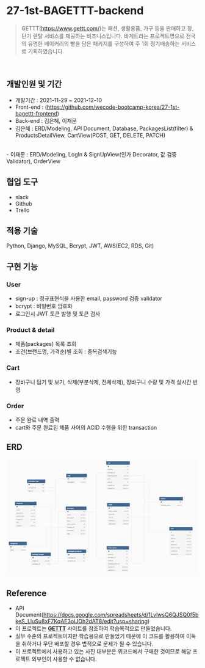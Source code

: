 # 27-1st-BAGETTT-backend
> GETTT(https://www.gettt.com/)는 패션, 생활용품, 가구 등을 판매하고 장, 단기 렌탈 서비스를 제공하는 비즈니스입니다.
> 바게트라는 프로젝트명으로 전국의 유명한 베이커리의 빵을 담은 패키지를 구성하여 주 1회 정기배송하는 서비스로 기획하였습니다.

</br>

## 개발인원 및 기간
- 개발기간 : 2021-11-29 ~ 2021-12-10
- Front-end : (https://github.com/wecode-bootcamp-korea/27-1st-bagettt-frontend)
- Back-end : 김은혜, 이재문 <br>
- 김은혜 : ERD/Modeling, API Document, Database, PackagesList(filter) & ProductsDetailView, CartView(POST, GET, DELETE, PATCH)
<br>
- 이재문 : ERD/Modeling, LogIn & SignUpView(인가 Decorator, 값 검증 Validator), OrderView

## 협업 도구
- slack
- Github
- Trello

## 적용 기술
Python, Django, MySQL, Bcrypt, JWT, AWS(EC2, RDS, Git)

## 구현 기능

### User
- sign-up : 정규표현식을 사용한 email, password 검증 validator
- bcrypt : 비밀번호 암호화
- 로그인시 JWT 토큰 발행 및 토큰 검사

### Product & detail 
- 제품(packages) 목록 조회
- 조건(브랜드명, 가격순)별 조회 : 중복검색기능

### Cart
- 장바구니 담기 및 보기, 삭제(부분삭제, 전체삭제), 장바구니 수량 및 가격 실시간 반영

### Order
- 주문 완료 내역 출력
- cart와 주문 완료된 제품 사이의 ACID 수행을 위한 transaction 

## ERD
<img width="1018" alt="스크린샷 2021-12-12 오후 1.44.50.png" src="./src/database.png">

## Reference
- API Document(https://docs.google.com/spreadsheets/d/1LvlwsQ6QJSQ0f5bkeS_LluSu8xF7KqAE3olJOh2dAT8/edit?usp=sharing)
- 이 프로젝트는 [**GETTT**](https://www.gettt.com/) 사이트를 참조하여 학습목적으로 만들었습니다.
- 실무 수준의 프로젝트이지만 학습용으로 만들었기 때문에 이 코드를 활용하여 이득을 취하거나 무단 배포할 경우 법적으로 문제가 될 수 있습니다.
- 이 프로젝트에서 사용하고 있는 사진 대부분은 위코드에서 구매한 것이므로 해당 프로젝트 외부인이 사용할 수 없습니다.
